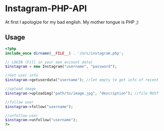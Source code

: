 # Instagram-PHP-API
At first I apologize for my bad english. My mother tongue is PHP ;)

Usage
-----
```php
<?php
include_once dirname(__FILE__) . '/src/instagram.php';

// LOGIN (Fill in your own account data)
$instagram = new Instagram("username", "password");

//Get user info
$instagram->getuserdata("username"); //let empty to get info of recent user

//upload image
$instagram->uploadimg("path/to/image.jpg", "description"); //file MUST be jpg!

//follow user
$instagram->follow("username");

//unfollow user
$instagram->unfollow("username");
?>
```
